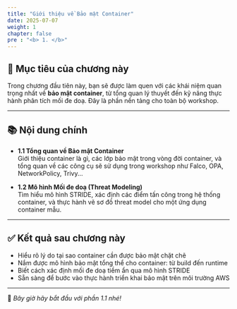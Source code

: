 ```yaml
---
title: "Giới thiệu về Bảo mật Container"
date: 2025-07-07
weight: 1
chapter: false
pre : "<b> 1. </b>"
---
```


## 🎯 Mục tiêu của chương này

Trong chương đầu tiên này, bạn sẽ được làm quen với các khái niệm quan trọng nhất về **bảo mật container**, từ tổng quan lý thuyết đến kỹ năng thực hành phân tích mối đe doạ. Đây là phần nền tảng cho toàn bộ workshop.

---

## 📚 Nội dung chính

- **1.1 Tổng quan về Bảo mật Container**  
  Giới thiệu container là gì, các lớp bảo mật trong vòng đời container, và tổng quan về các công cụ sẽ sử dụng trong workshop như Falco, OPA, NetworkPolicy, Trivy...

- **1.2 Mô hình Mối đe doạ (Threat Modeling)**  
  Tìm hiểu mô hình STRIDE, xác định các điểm tấn công trong hệ thống container, và thực hành vẽ sơ đồ threat model cho một ứng dụng container mẫu.

---

## ✅ Kết quả sau chương này

- Hiểu rõ lý do tại sao container cần được bảo mật chặt chẽ
- Nắm được mô hình bảo mật tổng thể cho container: từ build đến runtime
- Biết cách xác định mối đe doạ tiềm ẩn qua mô hình STRIDE
- Sẵn sàng để bước vào thực hành triển khai bảo mật trên môi trường AWS

---

🚀 *Bây giờ hãy bắt đầu với phần 1.1 nhé!*
